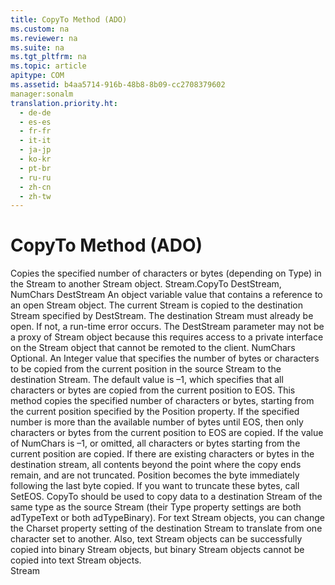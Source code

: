 ```yaml
---
title: CopyTo Method (ADO)
ms.custom: na
ms.reviewer: na
ms.suite: na
ms.tgt_pltfrm: na
ms.topic: article
apitype: COM
ms.assetid: b4aa5714-916b-48b8-8b09-cc2708379602
manager:sonalm
translation.priority.ht: 
  - de-de
  - es-es
  - fr-fr
  - it-it
  - ja-jp
  - ko-kr
  - pt-br
  - ru-ru
  - zh-cn
  - zh-tw
---
```

# CopyTo Method (ADO)
<?xml version="1.0" encoding="utf-8"?>
<developerReferenceWithSyntaxDocument xmlns="http://ddue.schemas.microsoft.com/authoring/2003/5" xmlns:xlink="http://www.w3.org/1999/xlink" xmlns:xsi="http://www.w3.org/2001/XMLSchema-instance" xsi:schemaLocation="http://ddue.schemas.microsoft.com/authoring/2003/5 http://dduestorage.blob.core.windows.net/ddueschema/developer.xsd">
  <introduction>
    <para>Copies the specified number of characters or bytes (depending on <legacyLink xlink:href="f6a17e8c-7a28-48d0-bded-76b9e0cf7639">Type</legacyLink>) in the <legacyLink xlink:href="0514531f-009d-4519-abc3-d727014a39f1">Stream</legacyLink> to another <legacyBold>Stream</legacyBold> object.</para>
  </introduction>
  <syntaxSection>
    <legacySyntax>
<parameterReference>Stream</parameterReference><legacyBold>.CopyTo</legacyBold> <parameterReference>DestStream</parameterReference><legacyBold>, </legacyBold><parameterReference>NumChars</parameterReference></legacySyntax>
  </syntaxSection>
  <parameters>
    <content>
      <definitionTable>
        <definedTerm> <legacyItalic>DestStream</legacyItalic> </definedTerm>
        <definition>
          <para>An object variable value that contains a reference to an open <legacyBold>Stream</legacyBold> object. The current <legacyBold>Stream</legacyBold> is copied to the destination <legacyBold>Stream</legacyBold> specified by <legacyItalic>DestStream</legacyItalic>. The destination <legacyBold>Stream</legacyBold> must already be open. If not, a run-time error occurs.</para>
          <alert class="note">
            <para>The <legacyItalic>DestStream</legacyItalic> parameter may not be a proxy of <legacyBold>Stream</legacyBold> object because this requires access to a private interface on the <legacyBold>Stream</legacyBold> object that cannot be remoted to the client.</para>
          </alert>
        </definition>
        <definedTerm> <legacyItalic>NumChars</legacyItalic> </definedTerm>
        <definition>
          <para>Optional. An <languageKeyword>Integer</languageKeyword> value that specifies the number of bytes or characters to be copied from the current position in the source <legacyBold>Stream</legacyBold> to the destination <legacyBold>Stream</legacyBold>. The default value is –1, which specifies that all characters or bytes are copied from the current position to <legacyLink xlink:href="57e08c5f-f3ed-4ecd-8c66-50b83b1031d1">EOS</legacyLink>.</para>
        </definition>
      </definitionTable>
    </content>
  </parameters>
  <languageReferenceRemarks>
    <content>
      <para>This method copies the specified number of characters or bytes, starting from the current position specified by the <legacyLink xlink:href="daa8319a-49aa-4c1c-9af6-0b01e9ab2f9d">Position</legacyLink> property. If the specified number is more than the available number of bytes until <legacyBold>EOS</legacyBold>, then only characters or bytes from the current position to <legacyBold>EOS</legacyBold> are copied. If the value of <legacyItalic>NumChars </legacyItalic>is –1, or omitted, all characters or bytes starting from the current position are copied.</para>
      <para>If there are existing characters or bytes in the destination stream, all contents beyond the point where the copy ends remain, and are not truncated. <legacyBold>Position</legacyBold> becomes the byte immediately following the last byte copied. If you want to truncate these bytes, call <legacyLink xlink:href="707c18ca-6a56-4970-bbd6-ae1fb86a0b8a">SetEOS</legacyLink>.</para>
      <para>
        <legacyBold>CopyTo</legacyBold> should be used to copy data to a destination <legacyBold>Stream</legacyBold> of the same type as the source <legacyBold>Stream</legacyBold> (their <legacyBold>Type</legacyBold> property settings are both <legacyBold>adTypeText</legacyBold> or both <legacyBold>adTypeBinary</legacyBold>). For text <legacyBold>Stream</legacyBold> objects, you can change the <legacyLink xlink:href="e42507cb-9b46-4ce4-8191-2948eaf14ca2">Charset</legacyLink> property setting of the destination <legacyBold>Stream</legacyBold> to translate from one character set to another. Also, text <legacyBold>Stream</legacyBold> objects can be successfully copied into binary <legacyBold>Stream</legacyBold> objects, but binary <legacyBold>Stream</legacyBold> objects cannot be copied into text <legacyBold>Stream</legacyBold> objects.</para>
    </content>
  </languageReferenceRemarks>
  <section>
    <title>Applies To</title>
    <content>
      <para>
        <link xlink:href="0514531f-009d-4519-abc3-d727014a39f1">Stream</link>
      </para>
    </content>
  </section>
  <relatedTopics />
</developerReferenceWithSyntaxDocument>